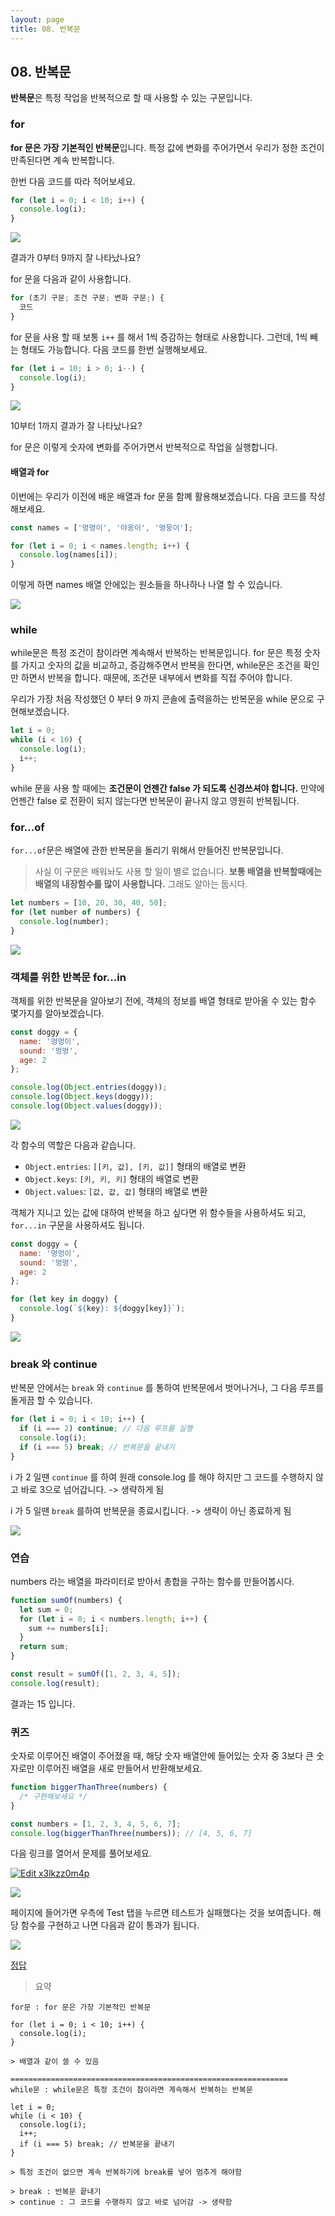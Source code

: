 ```yaml
---
layout: page
title: 08. 반복문
---
```


## 08. 반복문

**반복문**은 특정 작업을 반복적으로 할 때 사용할 수 있는 구문입니다.

### for

**for 문은 가장 기본적인 반복문**입니다. 특정 값에 변화를 주어가면서 우리가 정한 조건이 만족된다면 계속 반복합니다.

한번 다음 코드를 따라 적어보세요.

```javascript
for (let i = 0; i < 10; i++) {
  console.log(i);
} 
```

![](https://i.imgur.com/oLVt44l.png)

결과가 0부터 9까지 잘 나타났나요?

for 문을 다음과 같이 사용합니다.

```javascript
for (초기 구문; 조건 구문; 변화 구문;) {
  코드
}
```

for 문을 사용 할 때 보통 `i++` 를 해서 1씩 증감하는 형태로 사용합니다. 그런데, 1씩 빼는 형태도 가능합니다. 다음 코드를 한번 실행해보세요.

```javascript
for (let i = 10; i > 0; i--) {
  console.log(i);
}
```

![](https://i.imgur.com/59mYcGp.png)

10부터 1까지 결과가 잘 나타났나요?

for 문은 이렇게 숫자에 변화를 주어가면서 반복적으로 작업을 실행합니다.

#### 배열과 for

이번에는 우리가 이전에 배운 배열과 for 문을 함꼐 활용해보겠습니다. 다음 코드를 작성해보세요.

```javascript
const names = ['멍멍이', '야옹이', '멍뭉이'];

for (let i = 0; i < names.length; i++) {
  console.log(names[i]);
}
```

이렇게 하면 names 배열 안에있는 원소들을 하나하나 나열 할 수 있습니다.

![](https://i.imgur.com/XcBZTli.png)

### while

while문은 특정 조건이 참이라면 계속해서 반복하는 반복문입니다. for 문은 특정 숫자를 가지고 숫자의 값을 비교하고, 증감해주면서 반복을 한다면, while문은 조건을 확인만 하면서 반복을 합니다. 때문에, 조건문 내부에서 변화를 직접 주어야 합니다.

우리가 가장 처음 작성했던 0 부터 9 까지 콘솔에 출력을하는 반복문을 while 문으로 구현해보겠습니다.

```javascript
let i = 0;
while (i < 10) {
  console.log(i);
  i++;
}
```

while 문을 사용 할 때에는 **조건문이 언젠간 false 가 되도록 신경쓰셔야 합니다.** 만약에 언젠간 false 로 전환이 되지 않는다면 반복문이 끝나지 않고 영원히 반복됩니다.

### for...of

`for...of`문은 배열에 관한 반복문을 돌리기 위해서 만들어진 반복문입니다.

> 사실 이 구문은 배워놔도 사용 할 일이 별로 없습니다. **보통 배열을 반복할때에는 배열의 내장함수를 많이 사용합니다.** 그래도 알아는 둡시다.

```javascript
let numbers = [10, 20, 30, 40, 50];
for (let number of numbers) {
  console.log(number);
}
```

![](https://i.imgur.com/IVuAtm1.png)

### 객체를 위한 반복문 for...in

객체를 위한 반복문을 알아보기 전에, 객체의 정보를 배열 형태로 받아올 수 있는 함수 몇가지를 알아보겠습니다.

```javascript
const doggy = {
  name: '멍멍이',
  sound: '멍멍',
  age: 2
};

console.log(Object.entries(doggy));
console.log(Object.keys(doggy));
console.log(Object.values(doggy));
```

![](https://i.imgur.com/CUhSfvA.png)

각 함수의 역할은 다음과 같습니다.

- `Object.entries`: `[[키, 값], [키, 값]]` 형태의 배열로 변환
- `Object.keys`: `[키, 키, 키]` 형태의 배열로 변환
- `Object.values`: `[값, 값, 값]` 형태의 배열로 변환

객체가 지니고 있는 값에 대하여 반복을 하고 싶다면 위 함수들을 사용하셔도 되고, `for...in` 구문을 사용하셔도 됩니다.

```javascript
const doggy = {
  name: '멍멍이',
  sound: '멍멍',
  age: 2
};

for (let key in doggy) {
  console.log(`${key}: ${doggy[key]}`);
}
```

![](https://i.imgur.com/rJPZwu3.png)

### break 와 continue

반복문 안에서는 `break` 와 `continue` 를 통하여 반복문에서 벗어나거나, 그 다음 루프를 돌게끔 할 수 있습니다. 

```javascript
for (let i = 0; i < 10; i++) {
  if (i === 2) continue; // 다음 루프를 실행
  console.log(i);
  if (i === 5) break; // 반복문을 끝내기
}
```

i 가 2 일땐 `continue` 를 하여 원래 console.log 를 해야 하지만 그 코드를 수행하지 않고 바로 3으로 넘어갑니다. -> 생략하게 됨

i 가 5 일땐 `break` 를하여 반복문을 종료시킵니다. -> 생략이 아닌 종료하게 됨

![](https://i.imgur.com/UmWM0tA.png)

### 연습

numbers 라는 배열을 파라미터로 받아서 총합을 구하는 함수를 만들어봅시다.

```javascript
function sumOf(numbers) {
  let sum = 0;
  for (let i = 0; i < numbers.length; i++) {
    sum += numbers[i];
  }
  return sum;
}

const result = sumOf([1, 2, 3, 4, 5]);
console.log(result);
```

결과는 15 입니다.

### 퀴즈

숫자로 이루어진 배열이 주어졌을 때, 해당 숫자 배열안에 들어있는 숫자 중 3보다 큰 숫자로만 이루어진 배열을 새로 만들어서 반환해보세요.

```javascript
function biggerThanThree(numbers) {
  /* 구현해보세요 */
}

const numbers = [1, 2, 3, 4, 5, 6, 7];
console.log(biggerThanThree(numbers)); // [4, 5, 6, 7]
```

다음 링크를 열어서 문제를 풀어보세요.

[![Edit x3lkzz0m4p](https://codesandbox.io/static/img/play-codesandbox.svg)](https://codesandbox.io/s/x3lkzz0m4p?fontsize=14)

![](https://i.imgur.com/veffzGB.png)

페이지에 들어가면 우측에 Test 탭을 누르면 테스트가 실패했다는 것을 보여줍니다. 해당 함수를 구현하고 나면 다음과 같이 통과가 됩니다.

![](https://i.imgur.com/FcS7aZO.png)

[정답](https://codesandbox.io/s/lro75070q7?fontsize=14)


> 요약

```
for문 : for 문은 가장 기본적인 반복문

for (let i = 0; i < 10; i++) {
  console.log(i);
} 

> 배열과 같이 쓸 수 있음

==============================================================
while문 : while문은 특정 조건이 참이라면 계속해서 반복하는 반복문

let i = 0;
while (i < 10) {
  console.log(i);
  i++;
  if (i === 5) break; // 반복문을 끝내기
}

> 특정 조건이 없으면 계속 반복하기에 break를 넣어 멈추게 해야함

> break : 반복문 끝내기
> continue : 그 코드를 수행하지 않고 바로 넘어감 -> 생략함
```
